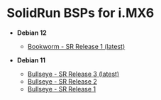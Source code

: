 # SolidRun BSPs for i.MX6

- **Debian 12**
  - [Bookworm - SR Release 1 (latest)](https://github.com/SolidRun/documentation/blob/bsp/imx6/debian-12_sr1.md)

- **Debian 11**
  - [Bullseye - SR Release 3 (latest)](https://github.com/SolidRun/documentation/blob/bsp/imx6/debian-11_sr3.md)
  - [Bullseye - SR Release 2](https://github.com/SolidRun/documentation/blob/bsp/imx6/debian-11_sr2.md)
  - [Bullseye - SR Release 1](https://github.com/SolidRun/documentation/blob/bsp/imx6/debian-11_sr1.md)
